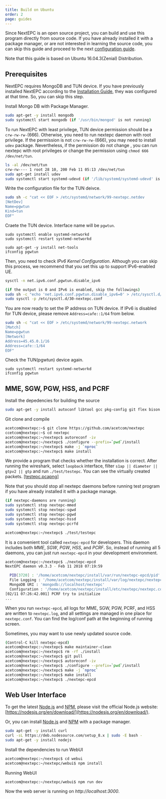 ```yaml
---
title: Build on Ubuntu
order: 2
page: guides
---
```


Since NextEPC is an open source project, you can build and use this program directly from source code. If you have already installed it with a package manager, or are not interested in learning the source code, you can skip this guide and proceed to the next [configuration guide](http://nextepc.org/guides/3-configuration). 

Note that this guide is based on Ubuntu 16.04.3(Zenial) Distribution.

## Prerequisites

NextEPC requires MongoDB and TUN device. If you have previously installed NextEPC according to the [Installation Guide](http://nextepc.org/guides/1-installation), they was configured at that time. So, you can skip this step.

Install Mongo DB with Package Manager.
```bash
sudo apt-get -y install mongodb
sudo systemctl start mongodb (if '/usr/bin/mongod' is not running)
```

To run NextEPC with least privilege, TUN device permission should be a `crw-rw-rw-`(666). Otherwise, you need to run nextepc daemon with root privilege. If the permission is not `crw-rw-rw-`(666), you may need to install `udev` package.  Nevertheless, if the permission do not change , you can run nextepc with root privileges or change the permission using `chmod 666 /dev/net/tun`.

```bash
ls -al /dev/net/tun
crw-rw---- 1 root 28 10, 200 Feb 11 05:13 /dev/net/tun
sudo apt-get install udev
sudo systemctl start systemd-udevd (if '/lib/systemd/systemd-udevd' is not running)
```

Write the configuration file for the TUN deivce.
```bash
sudo sh -c "cat << EOF > /etc/systemd/network/99-nextepc.netdev
[NetDev]
Name=pgwtun
Kind=tun
EOF"
```

Craete the TUN device. Interface name will be `pgwtun`.
```
sudo systemctl enable systemd-networkd
sudo systemctl restart systemd-networkd

sudo apt-get -y install net-tools
ifconfig pgwtun
```

Then, you need to check *IPv6 Kernel Configuration*. Although you can skip this process, we recommend that you set this up to support IPv6-enabled UE.

```bash
sysctl -n net.ipv6.conf.pgwtun.disable_ipv6

(if the output is 0 and IPv6 is enabled, skip the followings)
sudo sh -c "echo 'net.ipv6.conf.pgwtun.disable_ipv6=0' > /etc/sysctl.d/30-nextepc.conf"
sudo sysctl -p /etc/sysctl.d/30-nextepc.conf
```

You are now ready to set the IP address on TUN device. If IPv6 is disabled for TUN device, please remove `Address=cafe::1/64` from below.

```bash
sudo sh -c "cat << EOF > /etc/systemd/network/99-nextepc.network
[Match]
Name=pgwtun
[Network]
Address=45.45.0.1/16
Address=cafe::1/64
EOF"
```

Check the TUN(pgwtun) device again.
```
sudo systemctl restart systemd-networkd
ifconfig pgwtun
```

## MME, SGW, PGW, HSS, and PCRF

Install the depedencies for building the source
```bash
sudo apt-get -y install autoconf libtool gcc pkg-config git flex bison libsctp-dev libgnutls28-dev libgcrypt-dev libssl-dev libmongoc-dev libbson-dev libyaml-dev
```

Git clone and compile
```bash
acetcom@nextepc:~$ git clone https://github.com/acetcom/nextepc
ccetcom@nextepc:~$ cd nextepc
acetcom@nextepc:~/nextepc$ autoreconf -iv
acetcom@nextepc:~/nextepc$ ./configure --prefix=`pwd`/install
acetcom@nextepc:~/nextepc$ make -j `nproc`
acetcom@nextepc:~/nextepc$ make install
```

We provide a program that checks whether the installation is correct. After running the wireshark, select `loopback` interface, filter `s1ap || diameter || gtpv2 || gtp` and run `./test/testepc`. You can see the virtually created packets. [[testepc.pcapng]](http://nextepc.org/static/pcapng/testepc.pcapng)

Note that you should stop all nextepc daemons before running test program if you have already installed it with a package manage.
```bash
(if nextepc-daemons are running)
sudo systemctl stop nextepc-mmed
sudo systemctl stop nextepc-sgwd
sudo systemctl stop nextepc-pgwd
sudo systemctl stop nextepc-hssd
sudo systemctl stop nextepc-pcrfd

acetcom@nextepc:~/nextepc$ ./test/testepc
```

It is a convenient tool called `nextepc-epcd` for developers. This daemon includes both *MME*, *SGW*, *PGW*, *HSS*, and *PCRF*. So, instead of running all 5 daemons, you can just run `nextepc-epcd` in your development environment.

```bash
acetcom@nextepc:~/nextepc$ ./nextepc-epcd
NextEPC daemon v0.3.3 - Feb 11 2018 07:19:59

  PID[3720] : '/home/acetcom/nextepc/install/var/run/nextepc-epcd/pid'
  File Logging : '/home/acetcom/nextepc/install/var/log/nextepc/nextepc.log'
  MongoDB URI : 'mongodb://localhost/nextepc'
  Configuration : '/home/acetcom/nextepc/install/etc/nextepc/nextepc.conf'
[02/11 07:26:42.001] PCRF try to initialize
...
```

When you run `nextepc-epcd`, all logs for MME, SGW, PGW, PCRF, and HSS are written to `nextepc.log`, and all settings are managed in one place for `nextepc.conf`. You can find the log/conf path at the beginning of running screen.

Sometimes, you may want to use newly updated source code.
```bash
(Control-C kill nextepc-epcd)
acetcom@nextepc:~/nextepc$ make maintainer-clean
acetcom@nextepc:~/nextepc$ rm -rf ./install
acetcom@nextepc:~/nextepc$ git pull
acetcom@nextepc:~/nextepc$ autoreconf -iv
acetcom@nextepc:~/nextepc$ ./configure --prefix=`pwd`/install
acetcom@nextepc:~/nextepc$ make -j `nproc`
acetcom@nextepc:~/nextepc$ make install
acetcom@nextepc:~/nextepc$ ./nextepc-epcd
```

## Web User Interface

To get the latest [Node.js](https://nodejs.org/) and [NPM](https://www.npmjs.com/), please visit the official Node.js website:
[https://nodesjs.org/en/download/](https://nodesjs.org/en/download/).

Or, you can install [Node.js](https://nodejs.org/) and [NPM](https://www.npmjs.com/) with a package manager.

```bash
sudo apt-get -y install curl
curl -sL https://deb.nodesource.com/setup_8.x | sudo -E bash -
sudo apt-get -y install nodejs
```

Install the dependencies to run WebUI

```bash
acetcom@nextepc:~/nextepc$ cd webui
acetcom@nextepc:~/nextepc/webui$ npm install
```

Running WebUI

```bash
acetcom@nextepc:~/nextepc/webui$ npm run dev
```

Now the web server is running on _http://localhost:3000_.

